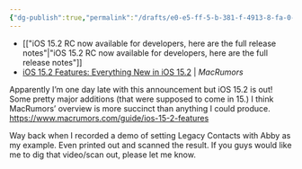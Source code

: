 ```yaml
---
{"dg-publish":true,"permalink":"/drafts/e0-e5-ff-5-b-381-f-4913-8-fa-0-33762592-c879/","dgHomeLink":true,"dgPassFrontmatter":false}
---
```



- [["iOS 15.2 RC now available for developers, here are the full release notes"|"iOS 15.2 RC now available for developers, here are the full release notes"]]
- [iOS 15.2 Features: Everything New in iOS 15.2](https://www.macrumors.com/guide/ios-15-2-features/) | *MacRumors*

Apparently I’m one day late with this announcement but iOS 15.2 is out! Some pretty major additions (that were supposed to come in 15.) I think MacRumors’ overview is more succinct than anything I could produce. https://www.macrumors.com/guide/ios-15-2-features

Way back when I recorded a demo of setting Legacy Contacts with Abby as my example. Even printed out and scanned the result. If you guys would like me to dig that video/scan out, please let me know.